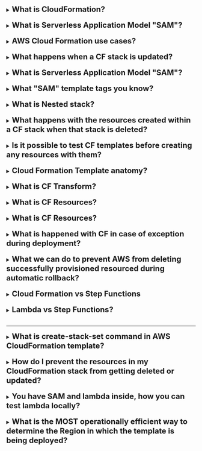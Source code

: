 [//]:# (What is CloudFornmation?)

<details>
    <summary>
        <b><big><big>
            What is CloudFormation?
        </big></big></b>
    </summary>

AWS CloudFormation is a service that helps you model
and set up your AWS resources so that you can spend
less time managing those resources and more
time focusing on your applications that run in AWS.

Workflow:

- can use YAML or JSON templates
- need to be uploaded to S3
- CloudFormation Service reads template and males api calls
- CloudFormation Stack — this is a resulting set of resources that
  are build by CloudFormation

</details>
<br>

[//]:# (What are the benefits of AWS Cloud Formation?)

<details>
    <summary>
        <b><big><big>
            What is Serverless Application Model "SAM"?
        </big></big></b>
    </summary>

**AWS CloudFormation offers several benefits:**
Infrastructure as Code: AWS CloudFormation is essentially **infrastructure as code**,
which can create a seamless clone of the server configuration at any time. 
This allows for the infrastructure to be deployed quickly, reliably, and repeatedly.

**Simplified Infrastructure Management:** 
AWS CloudFormation simplifies the management of AWS infrastructure resources 
by assisting in simple modeling and setting up with ease in an orderly manner. 
It allows you to spend less time managing those resources 
and more time focusing on your applications that run in AWS.

**Quick Replication of Infrastructure:** If your application requires additional 
availability, you can easily replicate your infrastructure in multiple regions
using the same CloudFormation template.

**Easy Control and Tracking of Infrastructure Changes:** 
AWS CloudFormation allows you to easily control 
and track changes to your infrastructure. 
If problems occur after you complete an update, 
you can easily roll back your infrastructure to the original settings.

**Automation:** AWS CloudFormation helps to automate the process of creating,
configuring, and managing AWS resources.

**Template-Based Design:** It is easier to build a CloudFormation using
a template design which can be designed with respect to user preference. 
A template describes all your resources and their properties.

In summary, AWS CloudFormation is a powerful tool that can help manage, 
replicate, and track changes to your AWS infrastructure 
in a simplified and automated manner.

https://www.gangboard.com/blog/aws-cloudformation/

</details>
<br>

[//]:# (AWS Cloud Formation use cases?)

<details>
    <summary>
        <b><big><big>
            AWS Cloud Formation use cases?
        </big></big></b>
    </summary>

AWS CloudFormation can be used in a variety of scenarios, including but not limited to:

**Manage Infrastructure with DevOps:** 
AWS CloudFormation can automate, test, 
and deploy infrastructure templates with continuous integration 
and delivery (CI/CD) automations.

**Scale Production Stacks:** 
It can run anything from a single Amazon Elastic Compute Cloud (EC2) 
instance to a complex multi-region application.

**Share Best Practices:** It can define an Amazon Virtual Private Cloud (VPC)
subnet or provisioning services like AWS OpsWorks or 
Amazon Elastic Container Service (ECS) with ease.

**Simplify Infrastructure Management:** 
For a scalable web application that also includes a backend database, 
you might use an Auto Scaling group, an Elastic Load Balancing load balancer, 
and an Amazon Relational Database Service database instance.

**Quickly Replicate Your Infrastructure:** 
If your application requires additional availability,
you can easily replicate it in multiple regions so that
if one region becomes unavailable, your users can still use 
your application in other regions.

**Easily Control and Track Changes to Your Infrastructure:**
In some cases, you might have underlying resources that you want to upgrade incrementally.

https://aws.amazon.com/ru/cloudformation/
https://docs.aws.amazon.com/AWSCloudFormation/latest/UserGuide/Welcome.html

</details>
<br>

[//]:# (What happens when a CF stack is updated?)

<details>
    <summary>
        <b><big><big>
            What happens when a CF stack is updated?
        </big></big></b>
    </summary>

When a CloudFormation (CF) stack is updated, the following steps occur:

**Submit Changes:** You submit changes, such as new input 
parameter values or an updated template

**Comparison:** AWS CloudFormation compares the changes
you submit with the current state of your stack.

**Update Resources:** AWS CloudFormation updates only the changed resources.

**Update Methods: AWS CloudFormation provides two methods for updating stacks:** 
direct update or creating and executing change sets.
- Direct Update: When you directly update a stack, you submit 
changes and AWS CloudFormation immediately deploys them
- Change Sets: With change sets, you can preview the changes 
AWS CloudFormation will make to your stack,
and then decide whether to apply those changes

AWS CloudFormation сравнивает отправляемые вами изменения
с текущим состоянием вашего стека и обновляет только измененные ресурсы.

</details>
<br>

[//]:# (What is Serverless Application Model "SAM"?)

<details>
    <summary>
        <b><big><big>
            What is Serverless Application Model "SAM"?
        </big></big></b>
    </summary>

Define and provision serverless applications using CloudFormation

consists of

- sam package
    - packages your application and uploads to S3
- sam deploy
    - deploys your serverless app using CloudFormation

</details>
<br>

[//]:# (What "SAM" template tags you know?)

<details>
    <summary>
        <b><big><big>
            What "SAM" template tags you know?
        </big></big></b>
    </summary>

    AWSTemplateFormatVersion: '2010-09-09'
    Transform: 'AWS::Serverless-2016-10-31'
    Resources:
      MyFunction:
        Type: 'AWS::Serverless::Function'
        Properties:
          Handler: index.handler 
          //Function within your code that is called to begin execution.
          Runtime: nodejs6.10
          //The runtime environment.
          CodeUri: 's3://my-bucket/function.zip'

</details>
<br>

[//]:# (What is Nested stack?)

<details>
    <summary>
        <b><big><big>
            What is Nested stack?
        </big></big></b>
    </summary>

A Nested Stack in AWS CloudFormation is a stack created as part of another stack.
You create a nested stack within another stack by using 
the AWS::CloudFormation::Stack resource. 
As your infrastructure grows, common patterns 
can emerge in which you declare the same components in multiple templates

Here are some key points about nested stacks:

- **Efficiency:** Reusing common template patterns using nested stacks
is efficient and considered a best practice in CloudFormation.

- **Hierarchy of Stacks:** Nested stacks can themselves contain other nested stacks,
resulting in a hierarchy of stacks

- **Stack Operations:** Certain stack operations, such as stack updates, 
should be initiated from 
the root stack rather than performed directly on nested stacks themselves

- **Template-Based Design:** You can separate out these common 
components and create dedicated templates for them.

[![img](https://docs.aws.amazon.com/AWSCloudFormation/latest/UserGuide/images/cfn-console-nested-stacks.png)]

</details>
<br>

[//]:# (What happens with the resources created within a CF stack when that stack is deleted?)

<details>
    <summary>
        <b><big><big>
            What happens with the resources created within a CF stack when that stack is deleted?
        </big></big></b>
    </summary>

When a CloudFormation (CF) stack is deleted, 
AWS CloudFormation deletes all the resources 
that were created as part of that stack1. Here’s the process in detail:

- **Delete Stack Command:** You initiate the delete stack command.

- **Resource Deletion:** AWS CloudFormation deletes all 
the resources associated with the stack. 
The resources are deleted in the reverse order of their creation.

- **Stack Deletion:** Once all the resources are deleted,
the stack itself is deleted.

- **Rollback on Failure:** If a resource can’t be deleted,
any remaining resources are retained until the stack can be successfully deleted.
AWS CloudFormation rolls the stack back and automatically 
deletes any resources that were created.

Please note that you are charged for the stack resources 
for the time they were operating, even if you deleted the stack right away. 
Also, it’s important to remember that some resources might not 
be deleted if there are dependencies outside the stack.

https://docs.aws.amazon.com/AWSCloudFormation/latest/UserGuide/aws-resource-cloudformation-stack.html
https://docs.aws.amazon.com/AWSCloudFormation/latest/UserGuide/cfn-whatis-concepts.html
https://docs.aws.amazon.com/AWSCloudFormation/latest/UserGuide/stacks.html

</details>
<br>

[//]:# (Is it possible to test CF templates before creating any resources with them?)

<details>
    <summary>
        <b><big><big>
           Is it possible to test CF templates before creating any resources with them?
        </big></big></b>
    </summary>

Yes, it is possible to test AWS CloudFormation (CF) templates 
before creating any resources with them. 
Here are a few methods:

* **Validate the Template:** AWS provides a command aws cloudformation 
validate-template that checks your template for syntax errors. 
However, this command only checks the syntax of your template 
and does not ensure that the property values specified for a resource 
are valid for that resource. 
It also does not determine the number of resources that will 
exist when the stack is created.
 
* **Use AWS CloudFormation Linter (cfn-lint):** 
This tool validates your CloudFormation templates against the AWS CloudFormation Resource Specification2. It checks for valid values for resource properties and best practices2. Plugins for cfn-lint are available for a number of code editors2.
 
* **Create Change Sets:** 
Before updating your stacks, you can create change sets.
This allows you to see how the changes might impact your resources.

Please note that there is no sandbox or test area for AWS CloudFormation stacks,
so you will be charged for the resources you create during testing. 
Therefore, it’s recommended to delete any resources or 
stacks once you’re done testing to avoid unnecessary charges.

</details>
<br>

[//]:# (Cloud Formation Template anatomy?)

<details>
    <summary>
        <b><big><big>
           Cloud Formation Template anatomy?
        </big></big></b>
    </summary>

    ---
    AWSTemplateFormatVersion: "version date"
    // The AWS CloudFormation template version that the template conforms to
    
    Description:
    String
    // A text string that describes the template.
    
    Metadata:
    template metadata
    // Objects that provide additional information about the template.
    
    Parameters:
    set of parameters
    // Values to pass to your template at runtime
    
    Rules:
    set of rules
    // Validates a parameter or a combination of parameters passed 
    // to a template during a stack creation or stack update.
    
    Mappings:
    set of mappings
    // keys and associated values that you can use to specify conditional
    // parameter values, similar to a lookup table. 
    
    Conditions:
    set of conditions
    // Conditions that control whether certain resources
    
    Transform:
    set of transforms
    // For serverless applications (also referred to as Lambda-based applications),
    //  specifies the version of the AWS Serverless Application Model (AWS SAM) 
    //  to use.
    
    Resources:
    set of resources
    // Specifies the stack resources and their properties like EC2
    
    Outputs:
    set of outputs
    // Describes the values that are returned whenever 
    // you view your stack's properties.

</details>
<br>

[//]:# (What is CF Transform?)

<details>
    <summary>
        <b><big><big>
           What is CF Transform?
        </big></big></b>
    </summary>

The optional Transform section specifies one or more macros 
that AWS CloudFormation uses to process your template. 

The Transform section builds on the simple, 
declarative language of AWS CloudFormation with a powerful macro system.

    // Start of processable content for MyMacro and AWS::Serverless
    Transform:
    - MyMacro
    - 'AWS::Serverless'

</details>
<br>

[//]:# (What is CF Resources?)

<details>
    <summary>
        <b><big><big>
           What is CF Resources?
        </big></big></b>
    </summary>

The Resources section defines the resources you are provisioning. 
Outputs are used to output user defined data relating to the resources 
you have built and can also be used as input to another CloudFormation stack. 
Transforms are used to reference code located in S3.

    Resources:
      MyEC2Instance:
        Type: "AWS::EC2::Instance"
        Properties:
          ImageId: "ami-0ff8a91507f77f867"

</details>
<br>

[//]:# (What is CF Outputs?)

<details>
    <summary>
        <b><big><big>
           What is CF Resources?
        </big></big></b>
    </summary>

The Resources section defines the resources you are provisioning.
Outputs are used to output user defined data relating to the resources
you have built and can also be used as input to another CloudFormation stack.
Transforms are used to reference code located in S3.

    Resources:
      MyEC2Instance:
        Type: "AWS::EC2::Instance"
        Properties:
          ImageId: "ami-0ff8a91507f77f867"

</details>
<br>

[//]:# (What is happened with CF in case of exception during deployment?)

<details>
    <summary>
        <b><big><big>
           What is happened with CF in case of exception during deployment?
        </big></big></b>
    </summary>

The Outputs section is used to output user-defined data relating 
to the resources you have built. 
You can also use the Export field within the Outputs section 
to export values to be used as input for another CloudFormation stack.


    Outputs:
      Logical ID:
        Description: Information about the value
        Value: Value to return
        Export:
        Name: Name of resource to export

</details>
<br>

[//]:# (What we can do to prevent AWS from deleting successfully provisioned resourced during automatic rollback?)

<details>
    <summary>
        <b><big><big>
           What we can do to prevent AWS from deleting successfully provisioned resourced during automatic rollback?
        </big></big></b>
    </summary>

- In the CloudFormation console, for Stack failure options, 
select "Preserve successfully provisioned resources"
- Use the "--disable-rollback" flag with the AWS CLI

</details>
<br>

[//]:# (Cloud Formation vs Step Functions?)

<details>
    <summary>
        <b><big><big>
           Cloud Formation vs Step Functions
        </big></big></b>
    </summary>

- **Cloud Formation** -  deploy AWS resources using an
infrastructure-as-code (IaC) approach
- **Step Functions** - build and model your serverless application

</details>
<br>

[//]:# (Lambda vs Step Functions?)

<details>
    <summary>
        <b><big><big>
           Lambda vs Step Functions?
        </big></big></b>
    </summary>

- Lambda allows developers to run code in the cloud without requiring 
them to configure the underlying infrastructure,
operating systems, or runtime.
  **However, it does not provide any orchestration capabilities.**

- Step Functions is a visual workflow service that helps developers 
use AWS services to build distributed applications.
It automatically triggers and tracks each step and **retries when there are errors**,
so your application executes in order and as expected.

</details>
<br>

---

[//]:# (what is create-stack-set command in AWS CloudFormation template?)

<details>
    <summary>
        <b><big><big>
           What is create-stack-set command in AWS CloudFormation template?
        </big></big></b>
    </summary>

Use the AWS CLI create-stack-set command to create a stack set 
in the desired Regions. 

AWS Cloud Formation Stack Sets allow developers to deploy Cloud Formation
stacks across multiple AWS accounts and regions with a single Cloud Formation
template. 

By using the AWS CLI create-stack-set command, 
the developer can deploy the same Cloud Formation stack to multiple 
regions without additional application code, 
thereby meeting the requirement for geographic load testing of an API.

Reference:
https://aws.amazon.com/ru/about-aws/whats-new/2021/04/deploy-cloudformation-stacks-concurrently-across-multiple-aws-regions-using-aws-cloudformation-stacksets/

</details>
<br>

[//]:# (How do I prevent the resources in my CloudFormation stack from getting deleted or updated?)

<details>
    <summary>
        <b><big><big>
           How do I prevent the resources in my CloudFormation stack from getting deleted or updated?
        </big></big></b>
    </summary>

To prevent deletion or updates to resources in a CloudFormation stack, you can:

- Set the DeletionPolicy attribute to prevent the deletion of an 
individual resource at the stack level.
- Use AWS Identity and Access Management (IAM) policies 
to restrict the ability of users to delete or update a stack and its resources.
- Assign a stack policy to prevent updates to stack resources.
- Turn on termination protection to prevent users from deleting
the stack from the AWS CloudFormation console

</details>
<br>

[//]:# (You have SAM and lambda inside, how you can test lambda locally?)

<details>
    <summary>
        <b><big><big>
           You have SAM and lambda inside, how you can test lambda locally?
        </big></big></b>
    </summary>

The developer can test a specific Lambda function locally by choosing option:
Run the cdk synth and sam local invoke commands with 
the function construct identifier and the path 
to the synthesized CloudFormation template.

The cdk synth command synthesizes and prints the CloudFormation
template for this stack to the console.

The sam local invoke command allows you to invoke 
Lambda functions locally for testing.

</details>
<br>

[//]:# (What is the MOST operationally efficient way to determine the Region in which the template is being deployed?)

<details>
    <summary>
        <b><big><big>
           What is the MOST operationally efficient way to determine the Region in which the template is being deployed?
        </big></big></b>
    </summary>

Use the AWS::Region pseudo parameter.

AWS CloudFormation provides a set of pseudo parameters that are predefined 
by AWS CloudFormation. 

You can use them the same way as you would a parameter, 
as the argument for the Ref function. 

The AWS::Region pseudo parameter is a value that AWS CloudFormation 
resolves as the region where the stack is created

</details>
<br>



